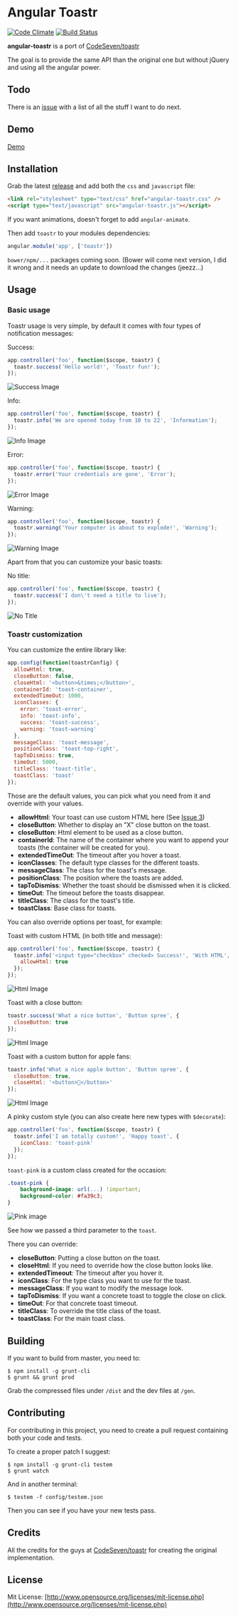 # Angular Toastr

[![Code Climate](https://codeclimate.com/github/Foxandxss/angular-toastr.png)](https://codeclimate.com/github/Foxandxss/angular-toastr) [![Build Status](https://travis-ci.org/Foxandxss/angular-toastr.svg?branch=master)](https://travis-ci.org/Foxandxss/angular-toastr)


**angular-toastr** is a port of [CodeSeven/toastr](https://github.com/CodeSeven/toastr)

The goal is to provide the same API than the original one but without jQuery and using all the angular power.

## Todo

There is an [issue](https://github.com/Foxandxss/angular-toastr/issues/1) with a list of all the stuff I want to do next.

## Demo

[Demo](http://foxandxss.github.io/angular-toastr/)

## Installation

Grab the latest [release](https://github.com/Foxandxss/angular-toastr/releases) and add both the `css` and `javascript` file:

```html
<link rel="stylesheet" type="text/css" href="angular-toastr.css" />
<script type="text/javascript" src="angular-toastr.js"></script>
```

If you want animations, doesn't forget to add `angular-animate`.

Then add `toastr` to your modules dependencies:

```javascript
angular.module('app', ['toastr'])
```

`bower/npm/...` packages coming soon. (Bower will come next version, I did it wrong and it needs an update to download the changes (jeezz...)

## Usage

### Basic usage

Toastr usage is very simple, by default it comes with four types of notification messages:

Success:

```javascript
app.controller('foo', function($scope, toastr) {
  toastr.success('Hello world!', 'Toastr fun!');
});
```

![Success Image](http://i.imgur.com/5LTPLFK.png)

Info:

```javascript
app.controller('foo', function($scope, toastr) {
  toastr.info('We are opened today from 10 to 22', 'Information');
});
```

![Info Image](http://i.imgur.com/GFevMnr.png)

Error:

```javascript
app.controller('foo', function($scope, toastr) {
  toastr.error('Your credentials are gone', 'Error');
});
```

![Error Image](http://i.imgur.com/sXdKsDK.png)

Warning:

```javascript
app.controller('foo', function($scope, toastr) {
  toastr.warning('Your computer is about to explode!', 'Warning');
});
```

![Warning Image](http://i.imgur.com/k4g8vMz.png)

Apart from that you can customize your basic toasts:

No title:

```javascript
app.controller('foo', function($scope, toastr) {
  toastr.success('I don\'t need a title to live');
});
```

![No Title](http://i.imgur.com/GnwWFo4.png)

### Toastr customization

You can customize the entire library like:

```javascript
app.config(function(toastrConfig) {
  allowHtml: true,
  closeButton: false,
  closeHtml: '<button>&times;</button>',
  containerId: 'toast-container',
  extendedTimeOut: 1000,
  iconClasses: {
    error: 'toast-error',
    info: 'toast-info',
    success: 'toast-success',
    warning: 'toast-warning'
  },
  messageClass: 'toast-message',
  positionClass: 'toast-top-right',
  tapToDismiss: true,
  timeOut: 5000,
  titleClass: 'toast-title',
  toastClass: 'toast'
});
```

Those are the default values, you can pick what you need from it and override with your values.

* **allowHtml**: Your toast can use custom HTML here (See [Issue 3](https://github.com/Foxandxss/angular-toastr/issues/3))
* **closeButton**: Whether to display an "X" close button on the toast.
* **closeButton**: Html element to be used as a close button.
* **containerId**: The name of the container where you want to append your toasts (the container will be created for you).
* **extendedTimeOut**: The timeout after you hover a toast.
* **iconClasses**: The default type classes for the different toasts.
* **messageClass**: The class for the toast's message.
* **positionClass**: The position where the toasts are added.
* **tapToDismiss**: Whether the toast should be dismissed when it is clicked.
* **timeOut**: The timeout before the toasts disappear.
* **titleClass**: The class for the toast's title.
* **toastClass**: Base class for toasts.

You can also override options per toast, for example:

Toast with custom HTML (in both title and message):

```javascript
app.controller('foo', function($scope, toastr) {
  toastr.info('<input type="checkbox" checked> Success!', 'With HTML', {
    allowHtml: true
  });
});
```

![Html Image](http://i.imgur.com/mvz6wcW.png)

Toast with a close button:

```javascript
toastr.success('What a nice button', 'Button spree', {
  closeButton: true
});
```

![Html Image](http://i.imgur.com/yupvey4.png)

Toast with a custom button for apple fans:

```javascript
toastr.info('What a nice apple button', 'Button spree', {
  closeButton: true,
  closeHtml: '<button></button>'
});
```

![Html Image](http://i.imgur.com/TaCm9HG.png)

A pinky custom style (you can also create here new types with `$decorate`):

```javascript
app.controller('foo', function($scope, toastr) {
  toastr.info('I am totally custom!', 'Happy toast', {
    iconClass: 'toast-pink'
  });
});
```

`toast-pink` is a custom class created for the occasion:

```css
.toast-pink {
    background-image: url(...) !important;
    background-color: #fa39c3;
}
```

![Pink image](http://i.imgur.com/jur31Zd.png)

See how we passed a third parameter to the `toast`.

There you can override:

* **closeButton**: Putting a close button on the toast.
* **closeHtml**: If you need to override how the close button looks like.
* **extendedTimeout**: The timeout after you hover it.
* **iconClass**: For the type class you want to use for the toast.
* **messageClass**: If you want to modify the message look.
* **tapToDismiss**: If you want a concrete toast to toggle the close on click.
* **timeOut**: For that concrete toast timeout.
* **titleClass**: To override the title class of the toast.
* **toastClass**: For the main toast class.


## Building

If you want to build from master, you need to:

```
$ npm install -g grunt-cli
$ grunt && grunt prod
```

Grab the compressed files under `/dist` and the dev files at `/gen`.

## Contributing

For contributing in this project, you need to create a pull request containing both your code and tests.

To create a proper patch I suggest:

```
$ npm install -g grunt-cli testem
$ grunt watch
```

And in another terminal:

```
$ testem -f config/testem.json
```

Then you can see if you have your new tests pass.

## Credits

All the credits for the guys at [CodeSeven/toastr](https://github.com/CodeSeven/toastr) for creating the original implementation.

## License

Mit License: [http://www.opensource.org/licenses/mit-license.php](http://www.opensource.org/licenses/mit-license.php)